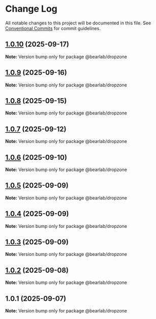 # Change Log

All notable changes to this project will be documented in this file.
See [Conventional Commits](https://conventionalcommits.org) for commit guidelines.

## [1.0.10](https://github.com/hasanbala/bearlab-ui/compare/@bearlab/dropzone@1.0.9...@bearlab/dropzone@1.0.10) (2025-09-17)

**Note:** Version bump only for package @bearlab/dropzone





## [1.0.9](https://github.com/hasanbala/ui-components/compare/@bearlab/dropzone@1.0.8...@bearlab/dropzone@1.0.9) (2025-09-16)

**Note:** Version bump only for package @bearlab/dropzone





## [1.0.8](https://github.com/hasanbala/ui-components/compare/@bearlab/dropzone@1.0.7...@bearlab/dropzone@1.0.8) (2025-09-15)

**Note:** Version bump only for package @bearlab/dropzone





## [1.0.7](https://github.com/hasanbala/ui-components/compare/@bearlab/dropzone@1.0.6...@bearlab/dropzone@1.0.7) (2025-09-12)

**Note:** Version bump only for package @bearlab/dropzone





## [1.0.6](https://github.com/hasanbala/ui-components/compare/@bearlab/dropzone@1.0.5...@bearlab/dropzone@1.0.6) (2025-09-10)

**Note:** Version bump only for package @bearlab/dropzone





## [1.0.5](https://github.com/hasanbala/ui-components/compare/@bearlab/dropzone@1.0.4...@bearlab/dropzone@1.0.5) (2025-09-09)

**Note:** Version bump only for package @bearlab/dropzone





## [1.0.4](https://github.com/hasanbala/ui-components/compare/@bearlab/dropzone@1.0.3...@bearlab/dropzone@1.0.4) (2025-09-09)

**Note:** Version bump only for package @bearlab/dropzone





## [1.0.3](https://github.com/hasanbala/ui-components/compare/@bearlab/dropzone@1.0.2...@bearlab/dropzone@1.0.3) (2025-09-09)

**Note:** Version bump only for package @bearlab/dropzone





## [1.0.2](https://github.com/hasanbala/ui-components/compare/@bearlab/dropzone@1.0.1...@bearlab/dropzone@1.0.2) (2025-09-08)

**Note:** Version bump only for package @bearlab/dropzone





## 1.0.1 (2025-09-07)

**Note:** Version bump only for package @bearlab/dropzone
